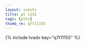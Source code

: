 ```yaml
--- 
layout: sieutv
title: pt 1155
tags: [pttv]
thumb_re: q7t11155
---
```

{% include tvadv key="q7t11155" %} 
